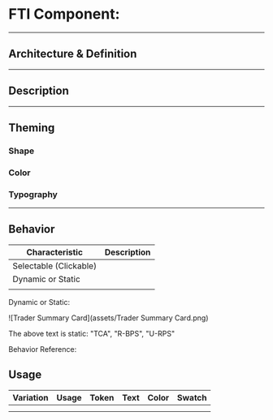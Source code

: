 # FTI Component: 

------

## Architecture & Definition





------

## Description



------

## Theming

### Shape





### Color



### Typography





------

## Behavior

| Characteristic         | Description |
| ---------------------- | ----------- |
| Selectable (Clickable) |             |
| Dynamic or Static      |             |
|                        |             |



Dynamic or Static:

![Trader Summary Card](assets/Trader Summary Card.png)

The above text is static: "TCA", "R-BPS", "U-RPS"



Behavior Reference: 



## Usage

| Variation | Usage | Token | Text | Color | Swatch |
| --------- | ----- | ----- | ---- | ----- | ------ |
|           |       |       |      |       |        |
|           |       |       |      |       |        |

